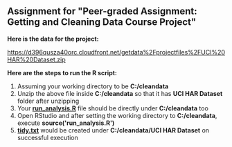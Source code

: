 ## Assignment for "Peer-graded Assignment: Getting and Cleaning Data Course Project"

**Here is the data for the project:**

https://d396qusza40orc.cloudfront.net/getdata%2Fprojectfiles%2FUCI%20HAR%20Dataset.zip

**Here are the steps to run the R script:**

1. Assuming your working directory to be **C:/cleandata**
2. Unzip the above file inside **C:/cleandata** so that it has **UCI HAR Dataset** folder after unzipping
3. Your **[run_analysis.R](run_analysis.R)** file should be directly under **C:/cleandata** too
4. Open RStudio and after setting the working directory to **C:/cleandata**, execute **source('run_analysis.R')**
5. **[tidy.txt](tidy.txt)** would be created under **C:/cleandata/UCI HAR Dataset** on successful execution



